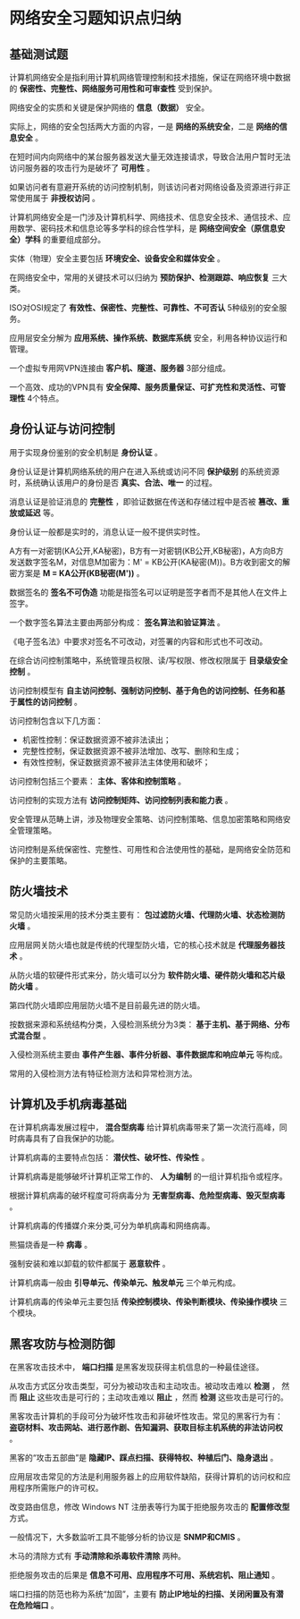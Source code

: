 # 网络安全习题知识点归纳

## 基础测试题

计算机网络安全是指利用计算机网络管理控制和技术措施，保证在网络环境中数据的 **保密性、完整性、网络服务可用性和可审查性** 受到保护。

网络安全的实质和关键是保护网络的 **信息（数据）** 安全。

实际上，网络的安全包括两大方面的内容，一是 **网络的系统安全**，二是 **网络的信息安全** 。

在短时间内向网络中的某台服务器发送大量无效连接请求，导致合法用户暂时无法访问服务器的攻击行为是破坏了 **可用性** 。

如果访问者有意避开系统的访问控制机制，则该访问者对网络设备及资源进行非正常使用属于 **非授权访问** 。

计算机网络安全是一门涉及计算机科学、网络技术、信息安全技术、通信技术、应用数学、密码技术和信息论等多学科的综合性学科，是 **网络空间安全（原信息安全）学科** 的重要组成部分。

实体（物理）安全主要包括 **环境安全、设备安全和媒体安全** 。

在网络安全中，常用的关键技术可以归纳为 **预防保护、检测跟踪、响应恢复** 三大类。

ISO对OSI规定了 **有效性、保密性、完整性、可靠性、不可否认** 5种级别的安全服务。

应用层安全分解为 **应用系统、操作系统、数据库系统** 安全，利用各种协议运行和管理。

一个虚拟专用网VPN连接由 **客户机、隧道、服务器** 3部分组成。

一个高效、成功的VPN具有 **安全保障、服务质量保证、可扩充性和灵活性、可管理性** 4个特点。

## 身份认证与访问控制

用于实现身份鉴别的安全机制是 **身份认证** 。

身份认证是计算机网络系统的用户在进入系统或访问不同 **保护级别** 的系统资源时，系统确认该用户的身份是否 **真实、合法、唯一** 的过程。

消息认证是验证消息的 **完整性** ，即验证数据在传送和存储过程中是否被 **篡改、重放或延迟** 等。

身份认证一般都是实时的，消息认证一般不提供实时性。

A方有一对密钥(KA公开,KA秘密)，B方有一对密钥(KB公开,KB秘密)，A方向B方发送数字签名M，对信息M加密为：M' = KB公开(KA秘密(M))。B方收到密文的解密方案是 **M = KA公开(KB秘密(M'))** 。

数据签名的 **签名不可伪造** 功能是指签名可以证明是签字者而不是其他人在文件上签字。

一个数字签名算法主要由两部分构成： **签名算法和验证算法** 。

《电子签名法》中要求对签名不可改动，对签署的内容和形式也不可改动。

在综合访问控制策略中，系统管理员权限、读/写权限、修改权限属于 **目录级安全控制** 。

访问控制模型有 **自主访问控制、强制访问控制、基于角色的访问控制、任务和基于属性的访问控制** 。

访问控制包含以下几方面：

- 机密性控制：保证数据资源不被非法读出；
- 完整性控制，保证数据资源不被非法增加、改写、删除和生成；
- 有效性控制，保证数据资源不被非法主体使用和破坏；

访问控制包括三个要素： **主体、客体和控制策略** 。

访问控制的实现方法有 **访问控制矩阵、访问控制列表和能力表** 。

安全管理从范畴上讲，涉及物理安全策略、访问控制策略、信息加密策略和网络安全管理策略。

访问控制是系统保密性、完整性、可用性和合法使用性的基础，是网络安全防范和保护的主要策略。

## 防火墙技术

常见防火墙按采用的技术分类主要有： **包过滤防火墙、代理防火墙、状态检测防火墙** 。

应用层网关防火墙也就是传统的代理型防火墙，它的核心技术就是 **代理服务器技术** 。

从防火墙的软硬件形式来分，防火墙可以分为 **软件防火墙、硬件防火墙和芯片级防火墙** 。

第四代防火墙即应用层防火墙不是目前最先进的防火墙。

按数据来源和系统结构分类，入侵检测系统分为3类： **基于主机、基于网络、分布式混合型** 。

入侵检测系统主要由 **事件产生器、事件分析器、事件数据库和响应单元** 等构成。

常用的入侵检测方法有特征检测方法和异常检测方法。

## 计算机及手机病毒基础

在计算机病毒发展过程中， **混合型病毒** 给计算机病毒带来了第一次流行高峰，同时病毒具有了自我保护的功能。

计算机病毒的主要特点包括： **潜伏性、破坏性、传染性** 。

计算机病毒是能够破坏计算机正常工作的、 **人为编制** 的一组计算机指令或程序。

根据计算机病毒的破坏程度可将病毒分为 **无害型病毒、危险型病毒、毁灭型病毒** 。

计算机病毒的传播媒介来分类,可分为单机病毒和网络病毒。

熊猫烧香是一种 **病毒** 。

强制安装和难以卸载的软件都属于 **恶意软件** 。

计算机病毒一般由 **引导单元、传染单元、触发单元** 三个单元构成。

计算机病毒的传染单元主要包括 **传染控制模块、传染判断模块、传染操作模块** 三个模块。

## 黑客攻防与检测防御

在黑客攻击技术中， **端口扫描** 是黑客发现获得主机信息的一种最佳途径。

从攻击方式区分攻击类型，可分为被动攻击和主动攻击。被动攻击难以 **检测** ， 然而 **阻止** 这些攻击是可行的；主动攻击难以 **阻止** ，然而 **检测** 这些攻击是可行的。

黑客攻击计算机的手段可分为破坏性攻击和非破坏性攻击。常见的黑客行为有： **盗窃材料、攻击网站、进行恶作剧、告知漏洞、获取目标主机系统的非法访问权** 。

黑客的“攻击五部曲”是 **隐藏IP、踩点扫描、获得特权、种植后门、隐身退出** 。

应用层攻击常见的方法是利用服务器上的应用软件缺陷，获得计算机的访问权和应用程序所需账户的许可权。

改变路由信息，修改 Windows NT 注册表等行为属于拒绝服务攻击的 **配置修改型** 方式。

一般情况下，大多数监听工具不能够分析的协议是 **SNMP和CMIS** 。

木马的清除方式有 **手动清除和杀毒软件清除** 两种。

拒绝服务攻击的后果是 **信息不可用、应用程序不可用、系统宕机、阻止通知** 。

端口扫描的防范也称为系统“加固”，主要有 **防止IP地址的扫描、关闭闲置及有潜在危险端口** 。
